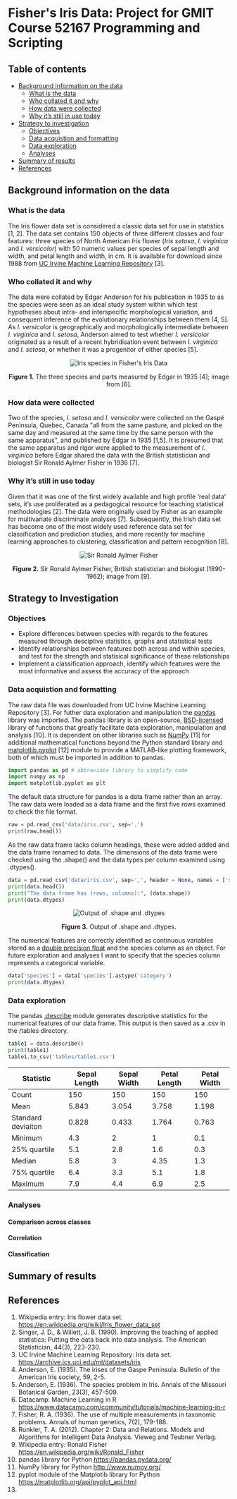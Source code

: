 # Fisher's Iris Data: Project for GMIT Course 52167 Programming and Scripting

## Table of contents
* [Background information on the data](https://github.com/tomasmurray/fishers-iris-data#background-information-on-the-data)
	* [What is the data](https://github.com/tomasmurray/fishers-iris-data#what-is-the-data)
	* [Who collated it and why](https://github.com/tomasmurray/fishers-iris-data#who-collated-it-and-why)
	* [How data were collected](https://github.com/tomasmurray/fishers-iris-data#how-data-were-collected)
	* [Why it’s still in use today](https://github.com/tomasmurray/fishers-iris-data#why-its-still-in-use-today)
* [Strategy to investigation](https://github.com/tomasmurray/fishers-iris-data#strategy-to-investigation)
	* [Objectives](https://github.com/tomasmurray/fishers-iris-data#objectives)
	* [Data acquistion and formatting](https://github.com/tomasmurray/fishers-iris-data#data-acquistion-and-formatting)
	* [Data exploration](https://github.com/tomasmurray/fishers-iris-data#data-exploration)
	* [Analyses](https://github.com/tomasmurray/fishers-iris-data#analyses)
* [Summary of results](https://github.com/tomasmurray/fishers-iris-data#summary-of-results)
* [References](https://github.com/tomasmurray/fishers-iris-data#references)

## Background information on the data
### What is the data
The Iris flower data set is considered a classic data set for use in statistics [1, 2].  The data set contains 150 objects of three different classes and four features: three species of North American *Iris* flower (*Iris setosa*, *I. virginica* and *I. versicolor*) with 50 numeric values per species of sepal length and width, and petal length and width, in cm.  It is available for download since 1988 from [UC Irvine Machine Learning Repository](https://archive.ics.uci.edu/ml/datasets/iris) [3].

### Who collated it and why
The data were collated by Edgar Anderson for his publication in 1935 to as the species were seen as an ideal study system within which test hypotheses about intra- and interspecific morphological variation, and consequent inference of the evolutionary relationships between them [4, 5]. As *I. versicolor* is geographically and morphologically intermediate between *I. virginica* and *I. setosa*, Anderson aimed to test whether *I. versicolor* originated as a result of a recent hybridisation event between *I. virginica* and *I. setosa*, or whether it was a progenitor of either species [5].  

<p align="center">
  <img alt="Iris species in Fisher's Iris Data" src="https://s3.amazonaws.com/assets.datacamp.com/blog_assets/Machine+Learning+R/iris-machinelearning.png">
</p>
<p align="center">
  <b>Figure 1.</b> The three species and parts measured by Edgar in 1935 [4]; image from [6].<br>
</p>

### How data were collected
Two of the species, *I. setosa* and *I. versicolor* were collected on the Gaspé Peninsula, Quebec, Canada "all from the same pasture, and picked on the same day and measured at the same time by the same person with the same apparatus", and published by Edgar in 1935 [1,5].  It is presumed that the same apparatus and rigor were applied to the measurement of *I. virginica* before Edgar shared the data with the British statistician and biologist Sir Ronald Aylmer Fisher in 1936 [7].  

### Why it’s still in use today
Given that it was one of the first widely available and high profile ‘real data’ sets, it’s use proliferated as a pedagogical resource for teaching statistical methodologies [2].  The data were originally used by Fisher as an example for multivariate discriminate analyses [7].  Subsequently, the Irish data set has become one of the most widely used reference data set for classification and prediction studies, and more recently for machine learning approaches to clustering, classification and pattern recognition [8]. 

<p align="center">
  <img alt="Sir Ronald Aylmer Fisher" src="http://www.swlearning.com/quant/kohler/stat/biographical_sketches/Fisher_3.jpeg">
</p>
<p align="center">
  <b>Figure 2.</b> Sir Ronald Aylmer Fisher, British statistician and biologist (1890-1962); image from [9].<br>
</p>

## Strategy to Investigation
### Objectives
* Explore differences between species with regards to the features measured through desciptive statistics, graphs and statistical tests
* Identify relationships between features both across and within species, and test for the strength and statisical significance of these relationships
* Implement a classification approach, identify which features were the most informative and assess the accuracy of the approach

### Data acquistion and formatting
The raw data file was downloaded from UC Irvine Machine Learning Repository [3]. For futher data exploration and manipulation the [pandas](https://pandas.pydata.org/) library was imported. The pandas library is an open-source, [BSD-licensed](http://www.linfo.org/bsdlicense.html) library of functions that greatly facilitate data exploration, manipulation and analysis [10]. It is dependent on other libraries such as [NumPy](http://www.numpy.org/) [11] for additional mathematical functions beyond the Python standard library and [matplotlib.pyplot](https://matplotlib.org/api/pyplot_api.html) [12] module to provide a MATLAB-like plotting framework, both of which must be imported in addition to pandas.

```python
import pandas as pd # abbreviate library to simplify code
import numpy as np
import matplotlib.pyplot as plt
```

The default data structure for pandas is a data frame rather than an array. The raw data were loaded as a data frame and the first five rows examined to check the file format.

```python
raw = pd.read_csv('data/iris.csv', sep=',')
print(raw.head())
```

As the raw data frame lacks column headings, these were added added and the data frame renamed to data. The dimensions of the data frame were checked using the .shape() and the data types per column examined using .dtypes().

```python
data = pd.read_csv('data/iris.csv', sep=',', header = None, names = ['sepalLength', 'sepalWidth', 'petalLength', 'petalWidth', 'species'])
print(data.head())
print("The data frame has (rows, columns):", (data.shape))
print(data.dtypes)
```
<p align="center">
  <img alt="Output of .shape and .dtypes" src="https://github.com/tomasmurray/fishers-iris-data/blob/master/figures/data_frame.PNG">
</p>
<p align="center">
  <b>Figure 3.</b> Output of .shape and .dtypes.<br>
</p>

The numerical features are correctly identified as continuous variables stored as a [double precision float](https://docs.scipy.org/doc/numpy-1.14.0/user/basics.types.html) and the species column as an object. For future exploration and analyses I want to specify that the species column represents a categorical variable. 

```python
data['species'] = data['species'].astype('category')
print(data.dtypes)
```

### Data exploration
The pandas [.describe](https://pandas.pydata.org/pandas-docs/stable/generated/pandas.DataFrame.describe.html) module generates descriptive statistics for the numerical features of our data frame. This output is then saved as a .csv in the /tables directory.

```python
table1 = data.describe()
print(table1)
table1.to_csv('tables/table1.csv')
```

Statistic |	Sepal Length | Sepal Width | Petal Length | Petal Width
--- | --- | --- | --- | ---
Count |	150 |	150 |	150 |	150
Mean |	5.843 |	3.054 |	3.758 |	1.198
Standard deviaiton	| 0.828 |	0.433 |	1.764 |	0.763
Minimum	| 4.3 |	2 |	1 |	0.1
25% quartile	| 5.1 |	2.8 |	1.6 |	0.3
Median | 5.8 |	3 |	4.35 |	1.3
75% quartile	| 6.4 |	3.3 |	5.1 |	1.8
Maximum	| 7.9 |	4.4 |	6.9 |	2.5




### Analyses
#### Comparison across classes
#### Correlation
#### Classification

## Summary of results

## References

1.	Wikipedia entry: Iris flower data set.
	https://en.wikipedia.org/wiki/Iris_flower_data_set
2.	Singer, J. D., & Willett, J. B. (1990). Improving the teaching of applied statistics: Putting the data back into data analysis. The American Statistician, 44(3), 223-230.
3.	UC Irvine Machine Learning Repository: Iris data set.
	https://archive.ics.uci.edu/ml/datasets/iris
4.	Anderson, E. (1935). The irises of the Gaspe Peninsula. Bulletin of the American Iris society, 59, 2-5.
5.	Anderson, E. (1936). The species problem in Iris. Annals of the Missouri Botanical Garden, 23(3), 457-509.
6.	Datacamp: Machine Learning in R
	https://www.datacamp.com/community/tutorials/machine-learning-in-r
7.	Fisher, R. A. (1936). The use of multiple measurements in taxonomic problems. Annals of human genetics, 7(2), 179-188.
8.	Runkler, T. A. (2012). Chapter 2: Data and Relations. Models and Algorithms for Intelligent Data Analysis. Vieweg and Teubner Verlag.
9.	Wikipedia entry: Ronald Fisher
	https://en.wikipedia.org/wiki/Ronald_Fisher
10.	pandas library for Python
	https://pandas.pydata.org/
11.	NumPy library for Python
	http://www.numpy.org/
12.	pyplot module of the Matplotib library for Python
	https://matplotlib.org/api/pyplot_api.html
13.	
